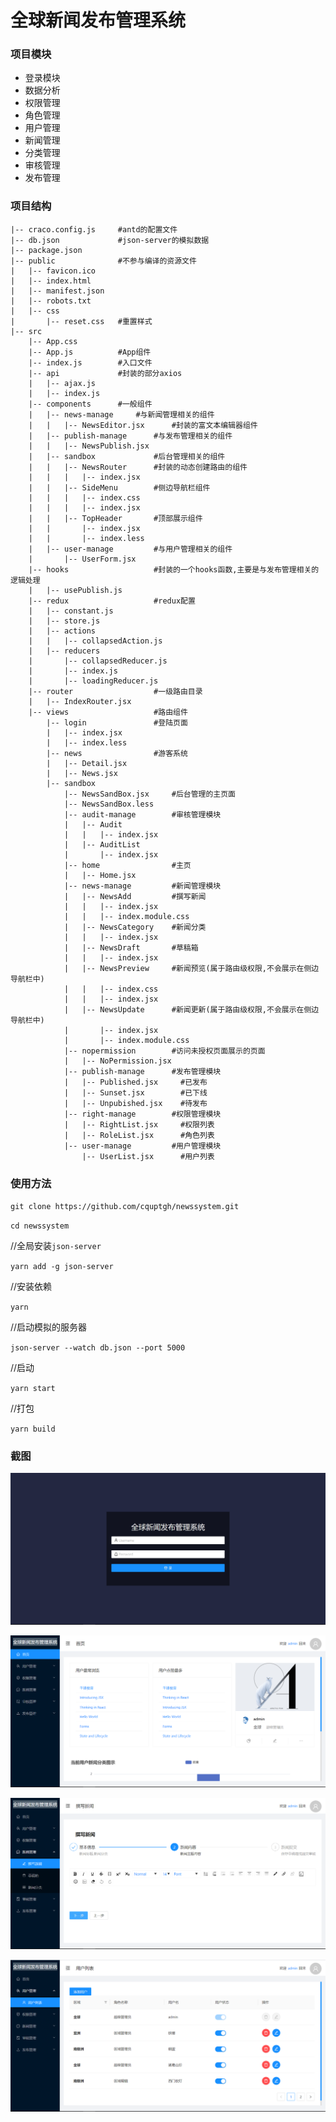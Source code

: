 # 全球新闻发布管理系统

### 项目模块
* 登录模块
* 数据分析
* 权限管理
* 角色管理
* 用户管理
* 新闻管理
* 分类管理
* 审核管理
* 发布管理

### 项目结构
    |-- craco.config.js     #antd的配置文件
    |-- db.json             #json-server的模拟数据
    |-- package.json
    |-- public              #不参与编译的资源文件
    |   |-- favicon.ico
    |   |-- index.html
    |   |-- manifest.json
    |   |-- robots.txt
    |   |-- css
    |       |-- reset.css   #重置样式
    |-- src
        |-- App.css
        |-- App.js          #App组件
        |-- index.js        #入口文件
        |-- api             #封装的部分axios
        |   |-- ajax.js
        |   |-- index.js
        |-- components      #一般组件
        |   |-- news-manage     #与新闻管理相关的组件
        |   |   |-- NewsEditor.jsx      #封装的富文本编辑器组件
        |   |-- publish-manage      #与发布管理相关的组件
        |   |   |-- NewsPublish.jsx
        |   |-- sandbox             #后台管理相关的组件
        |   |   |-- NewsRouter      #封装的动态创建路由的组件
        |   |   |   |-- index.jsx
        |   |   |-- SideMenu        #侧边导航栏组件
        |   |   |   |-- index.css
        |   |   |   |-- index.jsx
        |   |   |-- TopHeader       #顶部展示组件
        |   |       |-- index.jsx
        |   |       |-- index.less
        |   |-- user-manage         #与用户管理相关的组件
        |       |-- UserForm.jsx
        |-- hooks                   #封装的一个hooks函数,主要是与发布管理相关的逻辑处理
        |   |-- usePublish.js
        |-- redux                   #redux配置
        |   |-- constant.js
        |   |-- store.js
        |   |-- actions
        |   |   |-- collapsedAction.js
        |   |-- reducers
        |       |-- collapsedReducer.js
        |       |-- index.js
        |       |-- loadingReducer.js
        |-- router                  #一级路由目录
        |   |-- IndexRouter.jsx
        |-- views                   #路由组件
            |-- login               #登陆页面
            |   |-- index.jsx
            |   |-- index.less
            |-- news                #游客系统
            |   |-- Detail.jsx
            |   |-- News.jsx
            |-- sandbox
                |-- NewsSandBox.jsx     #后台管理的主页面
                |-- NewsSandBox.less
                |-- audit-manage        #审核管理模块
                |   |-- Audit
                |   |   |-- index.jsx
                |   |-- AuditList
                |       |-- index.jsx
                |-- home                #主页
                |   |-- Home.jsx
                |-- news-manage         #新闻管理模块
                |   |-- NewsAdd         #撰写新闻
                |   |   |-- index.jsx
                |   |   |-- index.module.css
                |   |-- NewsCategory    #新闻分类
                |   |   |-- index.jsx
                |   |-- NewsDraft       #草稿箱
                |   |   |-- index.jsx
                |   |-- NewsPreview     #新闻预览(属于路由级权限,不会展示在侧边导航栏中)
                |   |   |-- index.css
                |   |   |-- index.jsx
                |   |-- NewsUpdate      #新闻更新(属于路由级权限,不会展示在侧边导航栏中)
                |       |-- index.jsx
                |       |-- index.module.css
                |-- nopermission        #访问未授权页面展示的页面
                |   |-- NoPermission.jsx
                |-- publish-manage      #发布管理模块
                |   |-- Published.jsx     #已发布
                |   |-- Sunset.jsx        #已下线  
                |   |-- Unpubished.jsx    #待发布
                |-- right-manage        #权限管理模块
                |   |-- RightList.jsx     #权限列表
                |   |-- RoleList.jsx      #角色列表
                |-- user-manage         #用户管理模块
                    |-- UserList.jsx      #用户列表

### 使用方法

`git clone https://github.com/cquptgh/newssystem.git`

`cd newssystem`

//全局安装`json-server`

`yarn add -g json-server`

//安装依赖

`yarn`

//启动模拟的服务器

`json-server --watch db.json --port 5000`

//启动

`yarn start`

//打包

`yarn build`

### 截图
![Image text](https://github.com/cquptgh/newssystem/blob/master/src/assets/login.png)

![Image text](https://github.com/cquptgh/newssystem/blob/master/src/assets/admin.png)

![Image text](https://github.com/cquptgh/newssystem/blob/master/src/assets/newsadd.png)

![Image text](https://github.com/cquptgh/newssystem/blob/master/src/assets/userlist.png)
